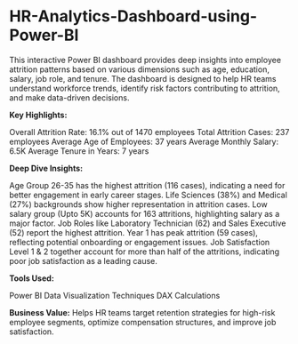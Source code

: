 # HR-Analytics-Dashboard-using-Power-BI
This interactive Power BI dashboard provides deep insights into employee attrition patterns based on various dimensions such as age, education, salary, job role, and tenure. The dashboard is designed to help HR teams understand workforce trends, identify risk factors contributing to attrition, and make data-driven decisions.

**Key Highlights:**

Overall Attrition Rate: 16.1% out of 1470 employees
Total Attrition Cases: 237 employees
Average Age of Employees: 37 years
Average Monthly Salary: 6.5K
Average Tenure in Years: 7 years

**Deep Dive Insights:**

Age Group 26-35 has the highest attrition (116 cases), indicating a need for better engagement in early career stages.
Life Sciences (38%) and Medical (27%) backgrounds show higher representation in attrition cases.
Low salary group (Upto 5K) accounts for 163 attritions, highlighting salary as a major factor.
Job Roles like Laboratory Technician (62) and Sales Executive (52) report the highest attrition.
Year 1 has peak attrition (59 cases), reflecting potential onboarding or engagement issues.
Job Satisfaction Level 1 & 2 together account for more than half of the attritions, indicating poor job satisfaction as a leading cause.

**Tools Used:**

Power BI
Data Visualization Techniques
DAX Calculations

**Business Value:**
Helps HR teams target retention strategies for high-risk employee segments, optimize compensation structures, and improve job satisfaction.
